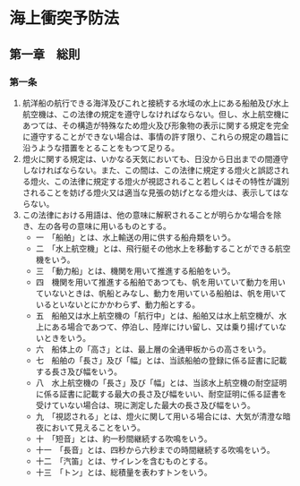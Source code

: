 # 海上衝突予防法

## 第一章　総則

### 第一条

1. 航洋船の航行できる海洋及びこれと接続する水域の水上にある船舶及び水上航空機は、この法律の規定を遵守しなければならない。但し、水上航空機にあつては、その構造が特殊なため燈火及び形象物の表示に関する規定を完全に遵守することができない場合は、事情の許す限り、これらの規定の趣旨に沿うような措置をとることをもつて足りる。
2. 燈火に関する規定は、いかなる天気においても、日没から日出までの間遵守しなければならない。また、この間は、この法律に規定する燈火と誤認される燈火、この法律に規定する燈火が視認されること若しくはその特性が識別されることを妨げる燈火又は適当な見張の妨げとなる燈火は、表示してはならない。
3. この法律における用語は、他の意味に解釈されることが明らかな場合を除き、左の各号の意味に用いるものとする。
    - 一　「船舶」とは、水上輸送の用に供する船舟類をいう。
    - 二　「水上航空機」とは、飛行艇その他水上を移動することができる航空機をいう。
    - 三　「動力船」とは、機関を用いて推進する船舶をいう。
    - 四　機関を用いて推進する船舶であつても、帆を用いていて動力を用いていないときは、帆船とみなし、動力を用いている船舶は、帆を用いているといないとにかかわらず、動力船とする。
    - 五　船舶又は水上航空機の「航行中」とは、船舶又は水上航空機が、水上にある場合であつて、停泊し、陸岸にけい留し、又は乗り揚げていないときをいう。
    - 六　船体上の「高さ」とは、最上層の全通甲板からの高さをいう。
    - 七　船舶の「長さ」及び「幅」とは、当該船舶の登録に係る証書に記載する長さ及び幅をいう。
    - 八　水上航空機の「長さ」及び「幅」とは、当該水上航空機の耐空証明に係る証書に記載する最大の長さ及び幅をいい、耐空証明に係る証書を受けていない場合は、現に測定した最大の長さ及び幅をいう。
    - 九　「視認される」とは、燈火に関して用いる場合には、大気が清澄な暗夜において見えることをいう。
    - 十　「短音」とは、約一秒間継続する吹鳴をいう。
    - 十一　「長音」とは、四秒から六秒までの時間継続する吹鳴をいう。
    - 十二　「汽笛」とは、サイレンを含むものとする。
    - 十三　「トン」とは、総積量を表わすトンをいう。